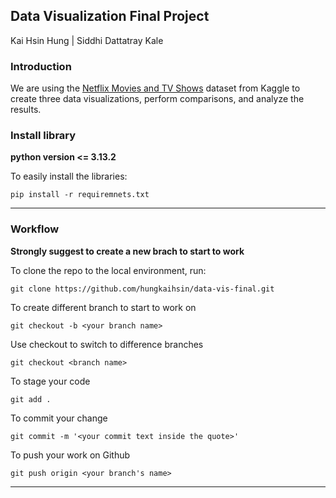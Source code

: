 ## Data Visualization Final Project
Kai Hsin Hung | Siddhi Dattatray Kale
### Introduction
We are using the [Netflix Movies and TV Shows](https://www.kaggle.com/datasets/shivamb/netflix-shows) dataset from Kaggle to create three data visualizations, perform comparisons, and analyze the results.

### Install library
**python version <= 3.13.2**

To easily install the libraries:
```
pip install -r requiremnets.txt
```

---
### Workflow
**Strongly suggest to create a new brach to start to work**

To clone the repo to the local environment, run:
```
git clone https://github.com/hungkaihsin/data-vis-final.git
```

To create different branch to start to work on
```
git checkout -b <your branch name>
```
Use checkout to switch to difference branches
```
git checkout <branch name>
```
To stage your code
```
git add .
```
To commit your change
```
git commit -m '<your commit text inside the quote>'
```
To push your work on Github
```
git push origin <your branch's name>
```
---